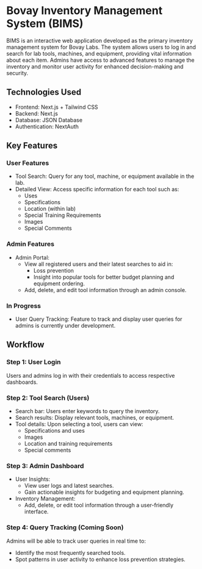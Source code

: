 # Bovay Inventory Management System (BIMS)
BIMS is an interactive web application developed as the primary inventory management system for Bovay Labs. The system allows users to log in and search for lab tools, machines, and equipment, providing vital information about each item. Admins have access to advanced features to manage the inventory and monitor user activity for enhanced decision-making and security.

## Technologies Used
- Frontend: Next.js + Tailwind CSS
- Backend: Next.js
- Database: JSON Database
- Authentication: NextAuth

## Key Features

### User Features
- Tool Search: Query for any tool, machine, or equipment available in the lab.
- Detailed View: Access specific information for each tool such as:
    - Uses
    - Specifications
    - Location (within lab)
    - Special Training Requirements
    - Images
    - Special Comments
### Admin Features
- Admin Portal:
    - View all registered users and their latest searches to aid in:
        - Loss prevention
        - Insight into popular tools for better budget planning and equipment ordering.
    - Add, delete, and edit tool information through an admin console.
### In Progress
- User Query Tracking: Feature to track and display user queries for admins is currently under development.

## Workflow
### Step 1: User Login
Users and admins log in with their credentials to access respective dashboards.

### Step 2: Tool Search (Users)
- Search bar: Users enter keywords to query the inventory.
- Search results: Display relevant tools, machines, or equipment.
- Tool details: Upon selecting a tool, users can view:
    - Specifications and uses
    - Images
    - Location and training requirements
    - Special comments
### Step 3: Admin Dashboard
- User Insights:
    - View user logs and latest searches.
    - Gain actionable insights for budgeting and equipment planning.
- Inventory Management:
    - Add, delete, or edit tool information through a user-friendly interface.
### Step 4: Query Tracking (Coming Soon)
Admins will be able to track user queries in real time to:
  - Identify the most frequently searched tools.
  - Spot patterns in user activity to enhance loss prevention strategies.
